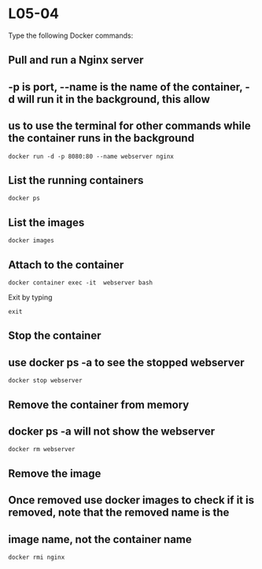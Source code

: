 # L05-04

Type the following Docker commands:

## Pull and run a Nginx server
## -p is port, --name is the name of the container, -d will run it in the background, this allow
## us to use the terminal for other commands while the container runs in the background
    docker run -d -p 8080:80 --name webserver nginx

## List the running containers

    docker ps

## List the images

    docker images

## Attach to the container

    docker container exec -it  webserver bash  

Exit by typing

    exit

## Stop the container
## use docker ps -a to see the stopped webserver
    docker stop webserver

## Remove the container from memory
## docker ps -a will not show the webserver
    docker rm webserver

## Remove the image
## Once removed use docker images to check if it is removed, note that the removed name is the 
## image name, not the container name
    docker rmi nginx